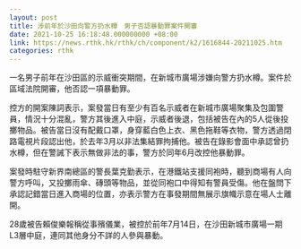 ```yaml
---
layout: post
title: 涉前年於沙田向警方扔水樽　男子否認暴動罪案件開審
date: 2021-10-25 16:18:48.000000000 +08:00
link: https://news.rthk.hk/rthk/ch/component/k2/1616844-20211025.htm
categories: rthk
---
```


一名男子前年在沙田區的示威衝突期間，在新城市廣場涉嫌向警方扔水樽。案件於區域法院開審，他否認一項暴動罪。

控方的開案陳詞表示，案發當日有至少有百名示威者在新城市廣場聚集及包圍警員，情況十分混亂，警方其後進入中庭，示威者後退，包括被告在內的5人從後投擲物品。被告當日沒有配戴口罩，身穿藍白色上衣、黑色拖鞋等衣物，警方透過閉路電視片段認出他，於去年3月以非法集結罪拘捕他。被告在錄影會面中承認曾扔水樽，但在警誡下表示無做非法的事，警方於同年6月改控他暴動罪。

案發時駐守新界南總區的警長葉克勤表示，在港鐵站支援同袍時，聽到商場有人向警方呼叫，又投擲雨傘、磚頭等物品，並從同袍口中得知有警員受傷。他在盤問下承認記錯當日進入商場的位置，亦表示警方在事發期間無展示旗幟示意在場人士離開。

28歲被告賴俊樂報稱從事殯儀業，被控於前年7月14日，在沙田新城市廣場一期L3層中庭，連同其他身分不詳的人參與暴動。
